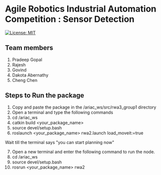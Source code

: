 # Agile Robotics Industrial Automation Competition : Sensor Detection

[![License: MIT](https://img.shields.io/badge/License-MIT-yellow.svg)](https://opensource.org/licenses/MIT)

## Team members
1. Pradeep Gopal
2. Rajesh 
3. Govind
4. Dakota Abernathy
5. Cheng Chen

## Steps to Run the package

1. Copy and paste the package in the /ariac_ws/src/rwa3_group1 directory
2. Open a terminal and type the following commands
3. cd /ariac_ws
4. catkin build <your_package_name>
5. source devel/setup.bash
6. roslaunch <your_package_name> rwa2.launch load_moveit:=true

Wait till the terminal says "you can start planning now"

7. Open a new terminal and enter the following command to run the node.
8. cd /ariac_ws
9. source devel/setup.bash
10. rosrun <your_package_name> rwa2
